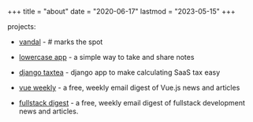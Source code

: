 +++
title = "about"
date = "2020-06-17"
lastmod = "2023-05-15"
+++

projects:

- [vandal](https://www.vandal.app) - # marks the spot

- [lowercase app](https://www.lowercase.app/) - a simple way to take and share notes

- [django taxtea](https://github.com/lowercase-app/django-taxtea) - django app to make calculating SaaS tax easy

- [vue weekly](https://www.vueweekly.dev/) - a free, weekly email digest of Vue.js news and articles

- [fullstack digest](https://www.fullstackdigest.com/) - a free, weekly email digest of fullstack development news and articles.
